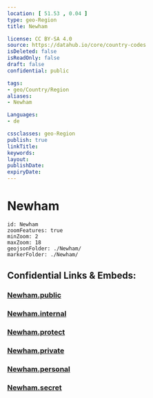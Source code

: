 ```yaml
---
location: [ 51.53 , 0.04 ] 
type: geo-Region
title: Newham

license: CC BY-SA 4.0
source: https://datahub.io/core/country-codes
isDeleted: false
isReadOnly: false
draft: false
confidential: public

tags:
- geo/Country/Region
aliases:
- Newham

Languages:
- de

cssclasses: geo-Region
publish: true
linkTitle: 
keywords: 
layout: 
publishDate: 
expiryDate: 
---
```


# Newham

```leaflet
id: Newham
zoomFeatures: true 
minZoom: 2 
maxZoom: 18
geojsonFolder: ./Newham/
markerFolder: ./Newham/
```


## Confidential Links & Embeds: 

### [Newham.public](/_public/\Earth\Continent\Europe\Europe~North\UK\England\Regions~England\London,Greater\cities~GreaterLondonNewham.public.md) 

### [Newham.internal](/_internal/\Earth\Continent\Europe\Europe~North\UK\England\Regions~England\London,Greater\cities~GreaterLondonNewham.internal.md) 

### [Newham.protect](/_protect/\Earth\Continent\Europe\Europe~North\UK\England\Regions~England\London,Greater\cities~GreaterLondonNewham.protect.md) 

### [Newham.private](/_private/\Earth\Continent\Europe\Europe~North\UK\England\Regions~England\London,Greater\cities~GreaterLondonNewham.private.md) 

### [Newham.personal](/_personal/\Earth\Continent\Europe\Europe~North\UK\England\Regions~England\London,Greater\cities~GreaterLondonNewham.personal.md) 

### [Newham.secret](/_secret/\Earth\Continent\Europe\Europe~North\UK\England\Regions~England\London,Greater\cities~GreaterLondonNewham.secret.md)

